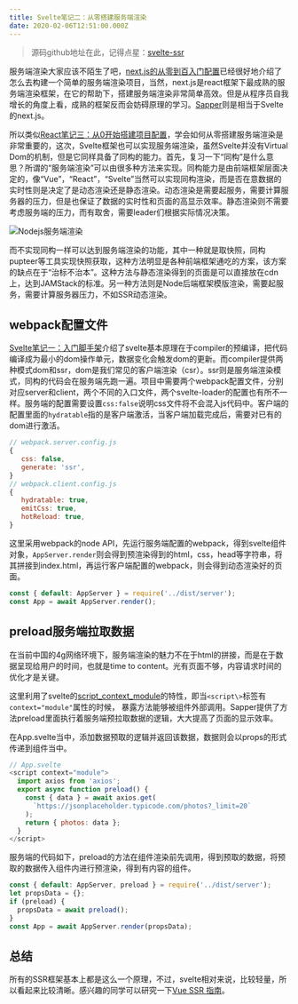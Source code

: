```yaml
---
title: Svelte笔记二：从零搭建服务端渲染
date: 2020-02-06T12:51:00.000Z
---
```


> 源码github地址在此，记得点星：[svelte-ssr](https://github.com/brandonxiang/svelte-ssr)

服务端渲染大家应该不陌生了吧，[next.js的从零到百入门配置](https://www.jianshu.com/p/1dbb2fa1069e)已经很好地介绍了怎么去构建一个简单的服务端渲染项目，当然，next.js是react框架下最成熟的服务端渲染框架，在它的帮助下，搭建服务端渲染非常简单高效。但是从程序员自我增长的角度上看，成熟的框架反而会妨碍原理的学习。[Sapper](https://github.com/sveltejs/sapper)则是相当于Svelte的next.js。

所以类似[React笔记三：从0开始搭建项目配置](https://www.jianshu.com/p/f8b525f6df54)，学会如何从零搭建服务端渲染是非常重要的，这次，Svelte框架也可以实现服务端渲染，虽然Svelte并没有Virtual Dom的机制，但是它同样具备了同构的能力。首先，复习一下“同构”是什么意思？所谓的“服务端渲染”可以由很多种方法来实现。同构能力是由前端框架层面决定的，像“Vue”，“React”，“Svelte”当然可以实现同构渲染，而是否在意数据的实时性则是决定了是动态渲染还是静态渲染。动态渲染是需要起服务，需要计算服务器的压力，但是也保证了数据的实时性和页面的高显示效率。静态渲染则不需要考虑服务端的压力，而有取舍，需要leader们根据实际情况决策。

![Nodejs服务端渲染](https://upload-images.jianshu.io/upload_images/685800-7e641350b5b78105.png?imageMogr2/auto-orient/strip%7CimageView2/2/w/1240)

而不实现同构一样可以达到服务端渲染的功能，其中一种就是取快照，同构pupteer等工具实现快照获取，这种方法明显是各种前端框架通吃的方案，该方案的缺点在于“治标不治本”。这种方法与静态渲染得到的页面是可以直接放在cdn上，达到JAMStack的标准。另一种方法则是Node后端框架模版渲染，需要起服务，需要计算服务器压力，不如SSR动态渲染。

## webpack配置文件

[Svelte笔记一：入门脚手架](https://www.jianshu.com/p/5fe04f7a796a)介绍了svelte基本原理在于compiler的预编译，把代码编译成为最小的dom操作单元，数据变化会触发dom的更新。而compiler提供两种模式dom和ssr，dom是我们常见的客户端渲染（csr）。ssr则是服务端渲染模式，同构的代码会在服务端先跑一遍。项目中需要两个webpack配置文件，分别对应server和client，两个不同的入口文件，两个svelte-loader的配置也有所不一样。服务端的配置需要设置`css:false`说明css文件将不会混入js代码中。客户端的配置里面的`hydratable`指的是客户端激活，当客户端加载完成后，需要对已有的dom进行激活。

```javascript
// webpack.server.config.js
{
   css: false,
   generate: 'ssr',
}
// webpack.client.config.js
{
   hydratable: true,
   emitCss: true,
   hotReload: true,
}
```

这里采用webpack的node API，先运行服务端配置的webpack，得到svelte组件对象，`AppServer.render`则会得到预渲染得到的html，css，head等字符串，将其拼接到index.html，再运行客户端配置的webpack，则会得到动态渲染好的页面。

```javascript
const { default: AppServer } = require('../dist/server'); 
const App = await AppServer.render(); 
```

## preload服务端拉取数据

在当前中国的4g网络环境下，服务端渲染的魅力不在于html的拼接，而是在于数据呈现给用户的时间，也就是time to content。光有页面不够，内容请求时间的优化才是关键。

这里利用了svelte的[script_context_module](https://svelte.dev/docs#script_context_module)的特性，即当`<script\>`标签有 `context="module"`属性的时候， 暴露方法能够被组件外部调用。Sapper提供了方法preload里面执行着服务端预拉取数据的逻辑，大大提高了页面的显示效率。

在App.svelte当中，添加数据预取的逻辑并返回该数据，数据则会以props的形式传递到组件当中。

```javascript
// App.svelte
<script context="module">
  import axios from 'axios';
  export async function preload() {
    const { data } = await axios.get(
      `https://jsonplaceholder.typicode.com/photos?_limit=20`
    );
    return { photos: data };
  }
</script>
```
服务端的代码如下，preload的方法在组件渲染前先调用，得到预取的数据，将预取的数据传入组件内进行预渲染，得到有内容的组件。

```javascript
const { default: AppServer, preload } = require('../dist/server');
let propsData = {};
if (preload) {
  propsData = await preload();
}
const App = await AppServer.render(propsData);
```

## 总结

所有的SSR框架基本上都是这么一个原理，不过，svelte相对来说，比较轻量，所以看起来比较清晰。感兴趣的同学可以研究一下[Vue SSR 指南](https://ssr.vuejs.org/zh/)。





